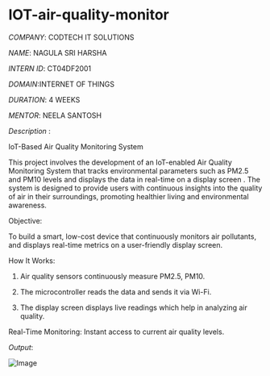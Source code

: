 # IOT-air-quality-monitor

*COMPANY*: CODTECH IT SOLUTIONS

*NAME*: NAGULA SRI HARSHA

*INTERN ID*: CT04DF2001

*DOMAIN*:INTERNET OF THINGS

*DURATION*: 4 WEEKS

*MENTOR*: NEELA SANTOSH

*Description* :

IoT-Based Air Quality Monitoring System

This project involves the development of an IoT-enabled Air Quality Monitoring System that tracks environmental parameters such as PM2.5 and PM10 levels and displays the data in real-time on a display screen . The system is designed to provide users with continuous insights into the quality of air in their surroundings, promoting healthier living and environmental awareness.

Objective:

To build a smart, low-cost device that continuously monitors air pollutants, and displays  real-time metrics on a user-friendly display screen.


How It Works:

1. Air quality sensors continuously measure PM2.5, PM10.


2. The microcontroller reads the data and sends it via Wi-Fi.

3. The display screen displays live readings which help in analyzing air quality.



Real-Time Monitoring: Instant access to current air quality levels.

*Output*:

![Image](https://github.com/user-attachments/assets/9e69c81a-456a-4122-ac85-d5e5e3970429)
